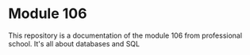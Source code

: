 # Module 106

This repository is a documentation of the module 106 from professional school. It's all about databases and SQL 
